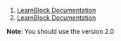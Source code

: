 

1.  [LearnBlock Documentation](/doc/learnbot01/learnblock01.md)
2.  [LearnBlock Documentation](/doc/learnbot02/README.md)



__Note__: You should use the version 2.0
